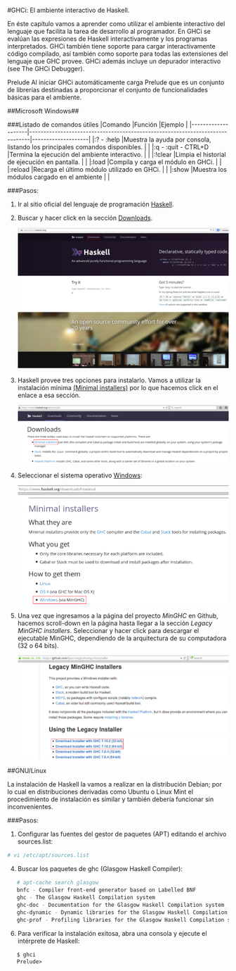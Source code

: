 #GHCi: El ambiente interactivo de Haskell. 

En éste capítulo vamos a aprender como utilizar el ambiente interactivo del lenguaje que facilita la tarea de desarrollo al programador. 
En GHCi se evalúan las expresiones de Haskell interactivamente y los programas interpretados. GHCi también tiene soporte para cargar interactivamente 
código compilado, así también como soporte para todas las extensiones del lenguaje que GHC provee. GHCi además incluye un depurador interactivo (see The GHCi Debugger).

Prelude
Al iniciar GHCi automáticamente carga Prelude que es un conjunto de librerías destinadas a proporcionar el conjunto de funcionalidades básicas para el ambiente.

##Microsoft Windows##

###Listado de comandos útiles
|Comando             |Función                                                                       |Ejemplo             |
|--------------------|------------------------------------------------------------------------------|--------------------|
|:? - :help          |Muestra la ayuda por consola, listando los principales comandos disponibles.  |                    |
|:q - :quit - CTRL+D |Termina la ejecución del ambiente interactivo.                                |                    |
|:!clear             |Limpia el historial de ejecución en pantalla.                                 |                    |
|:load               |Compila y carga el módulo en GHCi.                                            |                    |
|:reload             |Recarga el último módulo utilizado en GHCi.                                   |                    |
|:show               |Muestra los módulos cargado en el ambiente                                    |                    |

###Pasos:

1. Ir al sitio oficial del lenguaje de programación [Haskell](https://www.haskell.org "Haskell"). 
2. Buscar y hacer click en la sección [Downloads](https://www.haskell.org/downloads "Descargas").

   ![Sitio oficial del proyecto.](/images/1_haskell.png "Sitio oficial")
   
3. Haskell provee tres opciones para instalarlo. Vamos a utilizar la instalación mínima [(Minimal installers)](https://www.haskell.org/downloads#minimal) por lo que hacemos click en el enlace a esa sección.

   ![Minimal installers.](/images/2_haskell_downloads.png "Minimal installers")

4. Seleccionar el sistema operativo [Windows](https://github.com/fpco/minghc#using-the-installer):

   ![Windows.](/images/3_haskell_os.png "Windows")
                  
5. Una vez que ingresamos a la página del proyecto *MinGHC* en Github, hacemos scroll-down en la página hasta llegar a la sección *Legacy MinGHC installers*. Seleccionar y hacer click para descargar el ejecutable MinGHC, dependiendo de la arquitectura de su computadora (32 o 64 bits).

   ![Arquitectura.](/images/4_haskell_arch.png "Arquitectura")
   

##GNU/Linux

La instalación de Haskell la vamos a realizar en la distribución Debian; por lo cual en distribuciones derivadas como Ubuntu o Linux Mint el procedimiento de instalación es similar y también debería funcionar sin inconvenientes.

###Pasos:

1. Configurar las fuentes del gestor de paquetes (APT) editando el archivo sources.list:
```bash
# vi /etc/apt/sources.list
```
4. Buscar los paquetes de ghc (Glasgow Haskell Compiler): 
```bash
   # apt-cache search glasgow
   bnfc - Compiler front-end generator based on Labelled BNF
   ghc - The Glasgow Haskell Compilation system
   ghc-doc - Documentation for the Glasgow Haskell Compilation system
   ghc-dynamic - Dynamic libraries for the Glasgow Haskell Compilation system
   ghc-prof - Profiling libraries for the Glasgow Haskell Compilation system
```
6. Para verificar la instalación exitosa, abra una consola y ejecute el intérprete de Haskell:
```Shell
   $ ghci
   Prelude>
```
